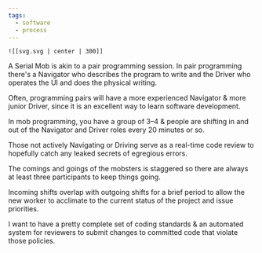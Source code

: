 ```yaml
---
tags:
  - software
  - process
---
```

	![[svg.svg | center | 300]]

A Serial Mob is akin to a pair programming session. In pair programming there's a Navigator who describes the program to write and the Driver who operates the UI and does the physical writing.

Often, programming pairs will have a more experienced Navigator & more junior Driver, since it is an excellent way to learn software development.

In mob programming, you have a group of 3–4 & people are shifting in and out of the Navigator and Driver roles every 20 minutes or so.

Those not actively Navigating or Driving serve as a real-time code review to hopefully catch any leaked secrets of egregious errors.

The comings and goings of the mobsters is staggered so there are always at least three participants to keep things going.

Incoming shifts overlap with outgoing shifts for a brief period to allow the new worker to acclimate to the current status of the project and issue priorities.

 

I want to have a pretty complete set of coding standards & an automated system for reviewers to submit changes to committed code that violate those policies.
